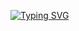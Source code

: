 [![Typing SVG](https://readme-typing-svg.demolab.com/?lines=Hi+there+👋;Welcome+to+the+World+of+Abhishek+Kishor)](https://git.io/typing-svg)
